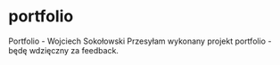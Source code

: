 # portfolio
Portfolio - Wojciech Sokołowski
Przesyłam wykonany projekt portfolio - będę wdzięczny za feedback.

